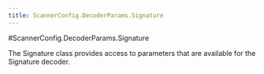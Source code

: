 ```yaml
---
title: ScannerConfig.DecoderParams.Signature
---
```

#ScannerConfig.DecoderParams.Signature

The Signature class provides access to parameters that are available
 for the Signature decoder.

